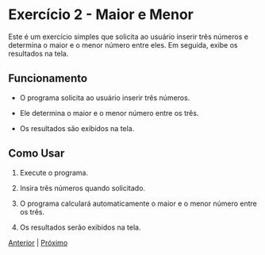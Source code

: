 # Exercício 2 - Maior e Menor

Este é um exercício simples que solicita ao usuário inserir três números e determina o maior e o menor número entre eles. Em seguida, exibe os resultados na tela.

## Funcionamento

- O programa solicita ao usuário inserir três números.

- Ele determina o maior e o menor número entre os três.

- Os resultados são exibidos na tela.

## Como Usar

1. Execute o programa.

2. Insira três números quando solicitado.

3. O programa calculará automaticamente o maior e o menor número entre os três.

4. Os resultados serão exibidos na tela.

[Anterior](../1-calculadora-basica/README.md) | [Próximo](../3-area-formas-geometricas/README.md)